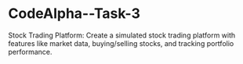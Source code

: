# CodeAlpha--Task-3
Stock Trading Platform:  Create a simulated stock trading platform with features like market data, buying/selling stocks, and tracking portfolio performance.
